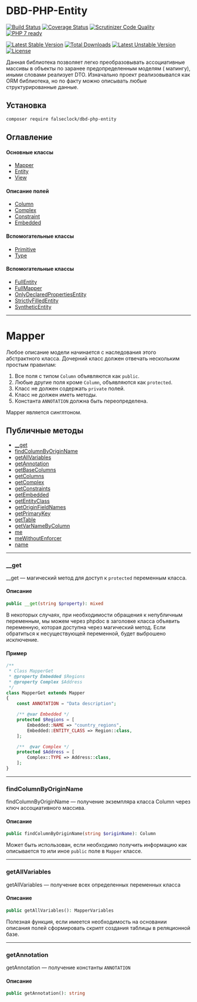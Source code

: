 # DBD-PHP-Entity

[![Build Status](https://travis-ci.org/Falseclock/dbd-php-entity.svg?branch=master)](https://travis-ci.org/Falseclock/dbd-php-entity)
[![Coverage Status](https://coveralls.io/repos/github/Falseclock/dbd-php-entity/badge.svg?branch=master)](https://coveralls.io/github/Falseclock/dbd-php-entity?branch=master)
[![Scrutinizer Code Quality](https://scrutinizer-ci.com/g/Falseclock/dbd-php-entity/badges/quality-score.png?b=master)](https://scrutinizer-ci.com/g/Falseclock/dbd-php-entity/?branch=master)
[![PHP 7 ready](https://php7ready.timesplinter.ch/Falseclock/dbd-php-entity/master/badge.svg)](https://travis-ci.org/Falseclock/dbd-php-entity)

[![Latest Stable Version](https://poser.pugx.org/falseclock/dbd-php-entity/v)](//packagist.org/packages/falseclock/dbd-php-entity)
[![Total Downloads](https://poser.pugx.org/falseclock/dbd-php-entity/downloads)](//packagist.org/packages/falseclock/dbd-php-entity)
[![Latest Unstable Version](https://poser.pugx.org/falseclock/dbd-php-entity/v/unstable)](//packagist.org/packages/falseclock/dbd-php-entity)
[![License](https://poser.pugx.org/falseclock/dbd-php-entity/license)](//packagist.org/packages/falseclock/dbd-php-entity)

Данная библиотека позволяет легко преобразовывать ассоциативные массивы в объекты по заранее предопределенным моделям (
мапингу), иными словами реализует DTO. Изначально проект реализовывался как ORM библиотека, но по факту можно описывать
любые структурированные данные.

## Установка

```bash
composer require falseclock/dbd-php-entity
```

## Оглавление

#### Основные классы

* [Mapper](#Mapper)
* [Entity](#Entity)
* [View](#View)

#### Описание полей

* [Column](#Column)
* [Complex](#Complex)
* [Constraint](#Constraint)
* [Embedded](#Embedded)

#### Вспомогательные классы

* [Primitive](#Primitive)
* [Type](#Type)

#### Вспомогательные классы

* [FullEntity](#FullEntity)
* [FullMapper](#FullMapper)
* [OnlyDeclaredPropertiesEntity](#OnlyDeclaredPropertiesEntity)
* [StrictlyFilledEntity](#StrictlyFilledEntity)
* [SyntheticEntity](#SyntheticEntity)

* * *

# **Mapper**

Любое описание модели начинается с наследования этого абстрактного класса. Дочерний класс должен отвечать нескольким
простым правилам:

1. Все поля с типом `Column` объявляются как `public`.
2. Любые другие поля кроме `Column`, объявляются как `protected`.
3. Класс не должен содержать `private` полей.
4. Класс не должен иметь методы.
5. Константа `ANNOTATION` должна быть переопределена.

Mapper является синглтоном.

## Публичные методы

* [__get](#__get)
* [findColumnByOriginName](#findColumnByOriginName)
* [getAllVariables](#getAllVariables)
* [getAnnotation](#getAnnotation)
* [getBaseColumns](#getBaseColumns)
* [getColumns](#getColumns)
* [getComplex](#getComplex)
* [getConstraints](#getConstraints)
* [getEmbedded](#getEmbedded)
* [getEntityClass](#getEntityClass)
* [getOriginFieldNames](#getOriginFieldNames)
* [getPrimaryKey](#getPrimaryKey)
* [getTable](#getTable)
* [getVarNameByColumn](#getVarNameByColumn)
* [me](#me)
* [meWithoutEnforcer](#meWithoutEnforcer)
* [name](#name)

* * *

### **__get**

__get — магический метод для доступ к `protected` переменным класса.

#### Описание

```php
public __get(string $property): mixed
```

В некоторых случаях, при необходимости обращения к непубличным переменным, мы можем через phpdoc в заголовке класса
объявить переменную, которая доступна через магический метод. Если обратиться к несуществующей переменной, будет
выброшено исключение.

#### Пример

```php
/**
 * Class MapperGet
 * @property Embedded $Regions
 * @property Complex $Address
 */
class MapperGet extends Mapper
{
    const ANNOTATION = "Data description";

    /** @var Embedded */
    protected $Regions = [
        Embedded::NAME => "country_regions",
        Embedded::ENTITY_CLASS => Region::class,
    ];

    /**  @var Complex */
    protected $Address = [
        Complex::TYPE => Address::class,
    ];
}
```

* * *

### **findColumnByOriginName**

findColumnByOriginName — получение экземпляра класса Column через ключ ассоциативного массива.

#### Описание

```php
public findColumnByOriginName(string $originName): Column
```

Может быть использован, если необходимо получить информацию как описывается то или иное `public` поле в `Mapper` классе.

* * *

### **getAllVariables**

getAllVariables — получение всех определенных переменных класса

#### Описание

```php
public getAllVariables(): MapperVariables
```

Полезная функция, если имеется необходимость на основании описания полей сформировать скрипт создания таблицы в
реляционной базе.

* * *

### **getAnnotation**

getAnnotation — получение константы `ANNOTATION`

#### Описание

```php
public getAnnotation(): string
```

